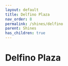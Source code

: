 ```yaml
---
layout: default
title: Delfino Plaza
nav_order: 8
permalink: /shines/delfino
parent: Shines
has_children: true
---
```

# Delfino Plaza
